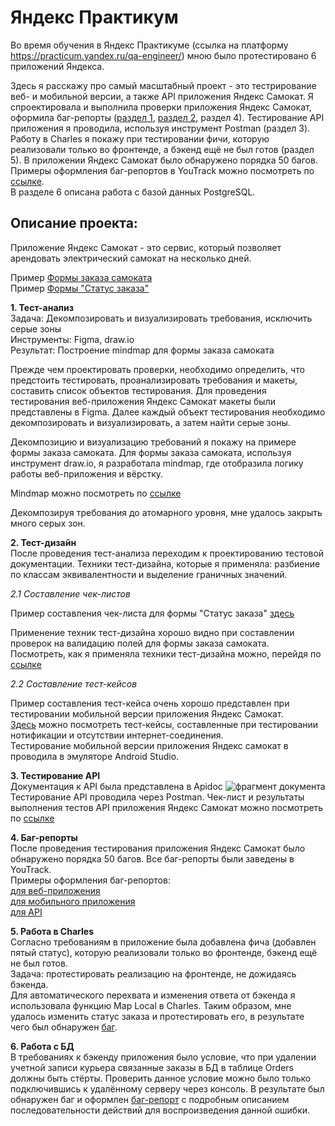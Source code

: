 # Яндекс Практикум

Во время обучения в Яндекс Практикуме (ссылка на платформу https://practicum.yandex.ru/qa-engineer/) мною было протестировано 6 приложений Яндекса.<br />

Здесь я расскажу про самый масштабный проект - это тестрирование веб- и мобильной версии, а также API приложения Яндекс Самокат. Я спроектировала и выполнила проверки приложения Яндекс Самокат, оформила баг-репорты ([раздел 1](#headers1), [раздел 2](#headers2), раздел 4). Тестирование API приложения я проводила, используя инструмент Postman (раздел 3). Работу в Charles я покажу при тестировании фичи, которую реализовали только во фронтенде, а бэкенд ещё не был готов (раздел 5).
В приложении Яндекс Самокат было обнаружено порядка 50 багов. Примеры оформления баг-репортов в YouTrack можно посмотреть по [ссылке](https://elena-s.youtrack.cloud/issues?q=тег:%20Диплом).<br />
В разделе 6 описана работа с базой данных PostgreSQL.<br />

## Описание проекта:

Приложение Яндекс Самокат - это сервис, который позволяет арендовать электрический самокат на несколько дней.<br />

Пример [Формы заказа самоката](https://github.com/Shvarikova-Elena/first-project/blob/main/pics/Часть%20формы_Заказ%20самоката.jpg)<br />
Пример [Формы "Статус заказа"](https://github.com/Shvarikova-Elena/first-project/blob/main/pics/Форма_Статус%20заказа.jpg)<br />

<a name="headers1"/>**1. Тест-анализ** <br />
Задача: Декомпозировать и визуализировать требования, исключить серые зоны<br />
Инструменты: Figma, draw.io<br />
Результат: Построение mindmap для формы заказа самоката<br />

Прежде чем проектировать проверки, необходимо определить, что предстоить тестировать, проанализировать требования и макеты, составить список объектов тестирования. Для проведения тестирования веб-приложения Яндекс Самокат макеты были представлены в Figma. Далее каждый объект тестирования необходимо декомпозировать и визуализировать, а затем найти серые зоны.<br />

Декомпозицию и визуализацию требований я покажу на примере формы заказа самоката. Для формы заказа самоката, используя инструмент draw.io, я разработала mindmap, где отобразила логику работы веб-приложения и вёрстку.<br />

Mindmap можно посмотреть по [ссылке](https://drive.google.com/file/d/102bFT7mJ7DYv8sHS6mkDK7q1Ih9zg3TV/view?usp=sharing) <br />

Декомпозируя требования до атомарного уровня, мне удалось закрыть много серых зон.

<a name="headers2"/>**2. Тест-дизайн** <br />
После проведения тест-анализа переходим к проектированию тестовой документации. Техники тест-дизайна, которые я применяла: разбиение по классам эквивалентности и выделение граничных значений.

*2.1 Составление чек-листов* <br />

Пример составления чек-листа для формы "Статус заказа" [здесь](https://docs.google.com/spreadsheets/d/18hV4HR-UZvtfX5aoAEnhuhZeLBvwdoAAsKLePHcO2uA/edit?usp=sharing)<br />

Применение техник тест-дизайна хорошо видно при составлении проверок на валидацию полей для формы заказа самоката. Посмотреть, как я применяла техники тест-дизайна можно, перейдя по [ссылке](https://docs.google.com/spreadsheets/d/18hV4HR-UZvtfX5aoAEnhuhZeLBvwdoAAsKLePHcO2uA/edit?usp=sharing)<br />

*2.2 Составление тест-кейсов* <br />

Пример составления тест-кейса очень хорошо представлен при тестировании мобильной версии приложения Яндекс Самокат.<br /> [Здесь](https://docs.google.com/spreadsheets/d/18hV4HR-UZvtfX5aoAEnhuhZeLBvwdoAAsKLePHcO2uA/edit?usp=sharing) можно посмотреть тест-кейсы, составленные при тестировании нотификации и отсутствии интернет-соединения.<br />
Тестирование мобильной версии приложения Яндекс самокат в проводила в эмуляторе Android Studio.<br />

**3. Тестирование API** <br />
Документация к API была представлена в Apidoc ![фрагмент документа](https://github.com/Shvarikova-Elena/first-project/blob/main/pics/Apidoc.jpg) <br /> Тестирование API проводила через Postman. Чек-лист и результаты выполнения тестов API приложения Яндекс Самокат можно посмотреть по [ссылке](https://docs.google.com/spreadsheets/d/18hV4HR-UZvtfX5aoAEnhuhZeLBvwdoAAsKLePHcO2uA/edit?usp=sharing)<br />

**4. Баг-репорты** <br />
После проведения тестирования приложения Яндекс Самокат было обнаружено порядка 50 багов. Все баг-репорты были заведены в YouTrack.<br />
Примеры оформления баг-репортов:<br />
	[для веб-приложения](https://elena-s.youtrack.cloud/issue/59M-84/Mozhno-vybrat-proshedshuyu-datu-v-pole-Kogda-privezti-samokat-na-ekrane-Sdelat-zakaz-v-prilozhenii-Yandeks-Samokat)<br />
	[для мобильного приложения](https://elena-s.youtrack.cloud/issue/59M-119/Vsplyvayushee-okno-soderzhit-tekst-Net-dostupa-k-internetu-pri-otsutstvii-internet-soedineniya-v-mobilnom-prilozhenii-Yandeks)<br />
	[для API](https://elena-s.youtrack.cloud/issue/59M-122/Uspeshnoe-sozdanie-uchetnoj-zapisi-pri-otpravke-api-v1-courier-zaprosa-v-pole-login-esli-vvesti-nekorrektnye-dannye)<br />

**5. Работа в Charles** <br />
Согласно требованиям в приложение была добавлена фича (добавлен пятый статус), которую реализовали только во фронтенде, бэкенд ещё не был готов.<br />
Задача: протестировать реализацию на фронтенде, не дожидаясь бэкенда.<br />
Для автоматического перехвата и изменения ответа от бэкенда я использовала функцию Map Local в Charles. Таким образом, мне удалось изменить статус заказа и протестировать его, в результате чего был обнаружен [баг](https://elena-s.youtrack.cloud/issue/59M-107/Nadpis-Arenda-zakonchitsya...-v-pyatom-statuse-kogda-vremya-arendy-uzhe-zakonchilos-na-ekrane-Status-zakaza-v-prilozhenii).<br />

**6. Работа с БД** <br />
В требованиях к бэкенду приложения было условие, что при удалении учетной записи курьера связанные заказы в БД в таблице Orders должны быть стёрты. Проверить данное условие можно было только подключившись к удалённому серверу через консоль. В результате был обнаружен баг и оформлен [баг-репорт](https://elena-s.youtrack.cloud/issue/59M-125/Svyazannye-zakazy-v-tablice-Orders-posle-udaleniya-uchetnoj-zapisi-ne-stirayutsya) с подробным описанием последовательности действий для воспроизведения данной ошибки.

